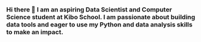 ### Hi there 👋 I am an aspiring Data Scientist and Computer Science student at Kibo School. I am passionate about building data tools and eager to use my Python and data analysis skills to make an impact.


<!--
**Oluwadamilola07/Oluwadamilola07** is a ✨ _special_ ✨ repository because its `README.md` (this file) appears on your GitHub profile.

Here are some ideas to get you started:

- 🔭 I’m currently working on ...
- 🌱 I’m currently learning ...
- 👯 I’m looking to collaborate on ...
- 🤔 I’m looking for help with ...
- 💬 Ask me about ...
- 📫 How to reach me: ...
- 😄 Pronouns: ...
- ⚡ Fun fact: ...
-->
